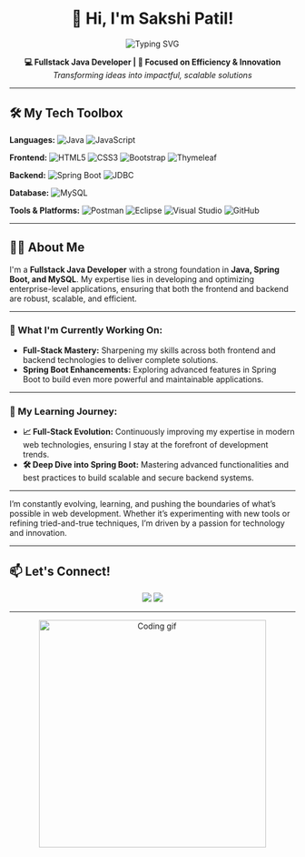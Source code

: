 <h1 align="center">👋 Hi, I'm Sakshi Patil!</h1>

<p align="center">
  <img src="https://readme-typing-svg.demolab.com?font=Fira+Code&size=24&duration=3500&pause=1000&color=0F8B8D&center=true&vCenter=true&width=500&lines=👨‍💻+Fullstack+Java+Developer;🚀+Building+Scalable+Applications;" alt="Typing SVG">
</p>

<p align="center">
  <strong>💻 Fullstack Java Developer | 🎯 Focused on Efficiency & Innovation</strong> <br>
  <em>Transforming ideas into impactful, scalable solutions</em>
</p>


---

## 🛠️ My Tech Toolbox

<p align="center">
 
**Languages:**
![Java](https://img.shields.io/badge/Java-ED8B00?style=for-the-badge&logo=java&logoColor=white)
![JavaScript](https://img.shields.io/badge/JavaScript-F7DF1E?style=for-the-badge&logo=javascript&logoColor=black)

**Frontend:**
![HTML5](https://img.shields.io/badge/HTML5-E34F26?style=for-the-badge&logo=html5&logoColor=white)
![CSS3](https://img.shields.io/badge/CSS3-1572B6?style=for-the-badge&logo=css3&logoColor=white)
![Bootstrap](https://img.shields.io/badge/Bootstrap-563D7C?style=for-the-badge&logo=bootstrap&logoColor=white)
![Thymeleaf](https://img.shields.io/badge/Thymeleaf-005F0F?style=for-the-badge&logo=thymeleaf&logoColor=white)

**Backend:**
![Spring Boot](https://img.shields.io/badge/Spring_Boot-6DB33F?style=for-the-badge&logo=spring-boot&logoColor=white)
![JDBC](https://img.shields.io/badge/JDBC-007396?style=for-the-badge&logo=java&logoColor=white)

**Database:**
![MySQL](https://img.shields.io/badge/MySQL-4479A1?style=for-the-badge&logo=mysql&logoColor=white)

**Tools & Platforms:**
![Postman](https://img.shields.io/badge/Postman-FF6C37?style=for-the-badge&logo=postman&logoColor=white)
![Eclipse](https://img.shields.io/badge/Eclipse-2C2255?style=for-the-badge&logo=eclipse&logoColor=white)
![Visual Studio](https://img.shields.io/badge/Visual_Studio-5C2D91?style=for-the-badge&logo=visual%20studio&logoColor=white)
![GitHub](https://img.shields.io/badge/GitHub-181717?style=for-the-badge&logo=github&logoColor=white)


</p>

---

## 👩‍💻 About Me

I'm a **Fullstack Java Developer** with a strong foundation in **Java, Spring Boot, and MySQL**. My expertise lies in developing and optimizing enterprise-level applications, ensuring that both the frontend and backend are robust, scalable, and efficient.

---

### 🔭 What I'm Currently Working On:

- **Full-Stack Mastery:** Sharpening my skills across both frontend and backend technologies to deliver complete solutions.
- **Spring Boot Enhancements:** Exploring advanced features in Spring Boot to build even more powerful and maintainable applications.

---

### 🌱 My Learning Journey:

- **📈 Full-Stack Evolution:** Continuously improving my expertise in modern web technologies, ensuring I stay at the forefront of development trends.
- **🛠️ Deep Dive into Spring Boot:** Mastering advanced functionalities and best practices to build scalable and secure backend systems.

---

I’m constantly evolving, learning, and pushing the boundaries of what’s possible in web development. Whether it’s experimenting with new tools or refining tried-and-true techniques, I’m driven by a passion for technology and innovation.

---


## 📫 Let's Connect!

<p align="center">
  <a href="https://www.linkedin.com/in/sakshi-patil-383589243/"><img src="https://img.shields.io/badge/LinkedIn-0A66C2?style=for-the-badge&logo=linkedin&logoColor=white"></a>
  <a href="mailto:psakshi2812@gmail.com"><img src="https://img.shields.io/badge/Email-D14836?style=for-the-badge&logo=gmail&logoColor=white"></a>
</p>

---

<p align="center">
  <img src="https://media.giphy.com/media/L1R1tvI9svkIWwpVYr/giphy.gif" width="400" alt="Coding gif">
</p>
